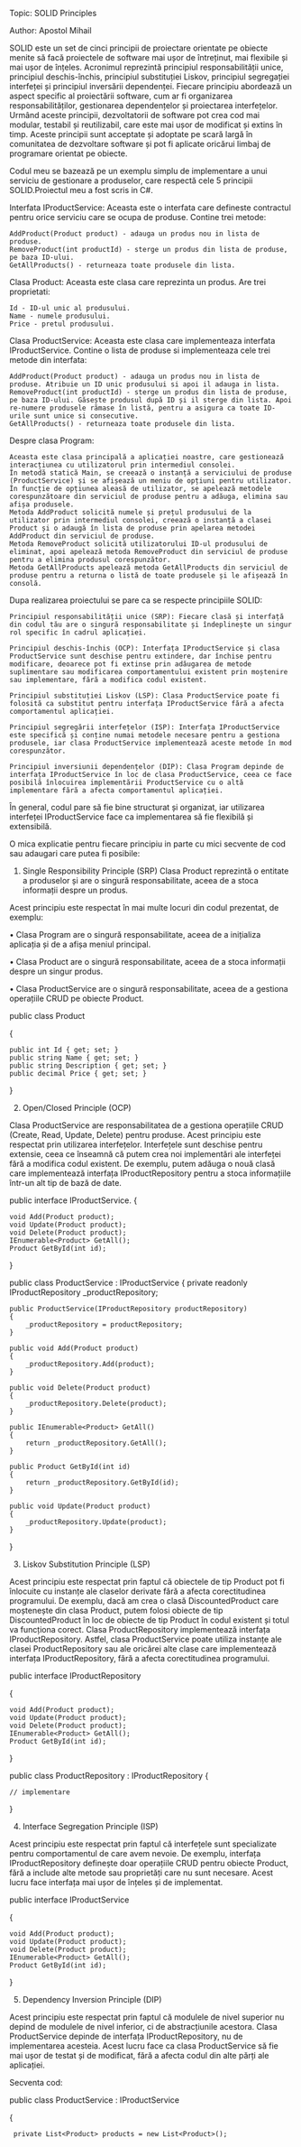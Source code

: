 ﻿Topic: SOLID Principles

Author: Apostol Mihail

SOLID este un set de cinci principii de proiectare orientate pe obiecte menite să facă proiectele de software mai ușor de întreținut, mai flexibile și mai ușor de înțeles. Acronimul reprezintă principiul responsabilității unice, principiul deschis-închis, principiul substituției Liskov, principiul segregației interfeței și principiul inversării dependenței. Fiecare principiu abordează un aspect specific al proiectării software, cum ar fi organizarea responsabilităților, gestionarea dependențelor și proiectarea interfețelor. Urmând aceste principii, dezvoltatorii de software pot crea cod mai modular, testabil și reutilizabil, care este mai ușor de modificat și extins în timp. Aceste principii sunt acceptate și adoptate pe scară largă în comunitatea de dezvoltare software și pot fi aplicate oricărui limbaj de programare orientat pe obiecte.

Codul meu se bazează pe un exemplu simplu de implementare a unui serviciu de gestionare a produselor, care respectă cele 5 principii SOLID.Proiectul meu a fost scris in C#.

Interfata IProductService:
Aceasta este o interfata care defineste contractul pentru orice serviciu care se ocupa de produse. Contine trei metode:

    AddProduct(Product product) - adauga un produs nou in lista de produse.
    RemoveProduct(int productId) - sterge un produs din lista de produse, pe baza ID-ului.
    GetAllProducts() - returneaza toate produsele din lista.
    
Clasa Product:
Aceasta este clasa care reprezinta un produs. Are trei proprietati:

    Id - ID-ul unic al produsului.
    Name - numele produsului.
    Price - pretul produsului.
    
Clasa ProductService:
Aceasta este clasa care implementeaza interfata IProductService. Contine o lista de produse si implementeaza cele trei metode din interfata:

    AddProduct(Product product) - adauga un produs nou in lista de produse. Atribuie un ID unic produsului si apoi il adauga in lista.
    RemoveProduct(int productId) - sterge un produs din lista de produse, pe baza ID-ului. Găsește produsul după ID și il sterge din lista. Apoi re-numere produsele rămase în listă, pentru a asigura ca toate ID-urile sunt unice si consecutive.
    GetAllProducts() - returneaza toate produsele din lista.

Despre clasa Program:

    Aceasta este clasa principală a aplicației noastre, care gestionează interacțiunea cu utilizatorul prin intermediul consolei.
    În metodă statică Main, se creează o instanță a serviciului de produse (ProductService) și se afișează un meniu de opțiuni pentru utilizator.
    În funcție de opțiunea aleasă de utilizator, se apelează metodele corespunzătoare din serviciul de produse pentru a adăuga, elimina sau afișa produsele.
    Metoda AddProduct solicită numele și prețul produsului de la utilizator prin intermediul consolei, creează o instanță a clasei Product și o adaugă în lista de produse prin apelarea metodei AddProduct din serviciul de produse.
    Metoda RemoveProduct solicită utilizatorului ID-ul produsului de eliminat, apoi apelează metoda RemoveProduct din serviciul de produse pentru a elimina produsul corespunzător.
    Metoda GetAllProducts apelează metoda GetAllProducts din serviciul de produse pentru a returna o listă de toate produsele și le afișează în consolă.

Dupa realizarea proiectului se pare ca se respecte principiile SOLID:

    Principiul responsabilității unice (SRP): Fiecare clasă și interfață din codul tău are o singură responsabilitate și îndeplinește un singur rol specific în cadrul aplicației.

    Principiul deschis-închis (OCP): Interfața IProductService și clasa ProductService sunt deschise pentru extindere, dar închise pentru modificare, deoarece pot fi extinse prin adăugarea de metode suplimentare sau modificarea comportamentului existent prin moștenire sau implementare, fără a modifica codul existent.

    Principiul substituției Liskov (LSP): Clasa ProductService poate fi folosită ca substitut pentru interfața IProductService fără a afecta comportamentul aplicației.

    Principiul segregării interfețelor (ISP): Interfața IProductService este specifică și conține numai metodele necesare pentru a gestiona produsele, iar clasa ProductService implementează aceste metode în mod corespunzător.

    Principiul inversiunii dependențelor (DIP): Clasa Program depinde de interfața IProductService în loc de clasa ProductService, ceea ce face posibilă înlocuirea implementării ProductService cu o altă implementare fără a afecta comportamentul aplicației.

În general, codul pare să fie bine structurat și organizat, iar utilizarea interfeței IProductService face ca implementarea să fie flexibilă și extensibilă.

O mica  explicatie pentru fiecare principiu in parte cu mici secvente de cod sau adaugari care putea fi posibile:
1.	Single Responsibility Principle (SRP)
Clasa Product reprezintă o entitate a produselor și are o singură responsabilitate, aceea de a stoca informații despre un produs.

Acest principiu este respectat în mai multe locuri din codul prezentat, de exemplu:

•	Clasa Program are o singură responsabilitate, aceea de a inițializa aplicația și de a afișa meniul principal.

•	Clasa Product are o singură responsabilitate, aceea de a stoca informații despre un singur produs.

•	Clasa ProductService are o singură responsabilitate, aceea de a gestiona operațiile CRUD pe obiecte Product.

public class Product

{

    public int Id { get; set; }
    public string Name { get; set; }
    public string Description { get; set; }
    public decimal Price { get; set; }
}



2.	Open/Closed Principle (OCP)

Clasa ProductService are responsabilitatea de a gestiona operațiile CRUD (Create, Read, Update, Delete) pentru produse. 
Acest principiu este respectat prin utilizarea interfețelor. Interfețele sunt deschise pentru extensie, ceea ce înseamnă că putem crea noi implementări ale interfeței fără a modifica codul existent. De exemplu, putem adăuga o nouă clasă care implementează interfața IProductRepository pentru a stoca informațiile într-un alt tip de bază de date.

public interface IProductService.
{

    void Add(Product product);
    void Update(Product product);
    void Delete(Product product);
    IEnumerable<Product> GetAll();
    Product GetById(int id);
}

public class ProductService : IProductService
{
    private readonly IProductRepository _productRepository;

    public ProductService(IProductRepository productRepository)
    {
        _productRepository = productRepository;
    }

    public void Add(Product product)
    {
        _productRepository.Add(product);
    }

    public void Delete(Product product)
    {
        _productRepository.Delete(product);
    }

    public IEnumerable<Product> GetAll()
    {
        return _productRepository.GetAll();
    }

    public Product GetById(int id)
    {
        return _productRepository.GetById(id);
    }

    public void Update(Product product)
    {
        _productRepository.Update(product);
    }
}

3.	Liskov Substitution Principle (LSP)

Acest principiu este respectat prin faptul că obiectele de tip Product pot fi înlocuite cu instanțe ale claselor derivate fără a afecta corectitudinea programului. De exemplu, dacă am crea o clasă DiscountedProduct care moștenește din clasa Product, putem folosi obiecte de tip DiscountedProduct în loc de obiecte de tip Product în codul existent și totul va funcționa corect.
Clasa ProductRepository implementează interfața IProductRepository. Astfel, clasa ProductService poate utiliza instanțe ale clasei ProductRepository sau ale oricărei alte clase care implementează interfața IProductRepository, fără a afecta corectitudinea programului.

public interface IProductRepository

{

    void Add(Product product);
    void Update(Product product);
    void Delete(Product product);
    IEnumerable<Product> GetAll();
    Product GetById(int id);
}

public class ProductRepository : IProductRepository
{

    // implementare
}

4.	Interface Segregation Principle (ISP)

Acest principiu este respectat prin faptul că interfețele sunt specializate pentru comportamentul de care avem nevoie. De exemplu, interfața IProductRepository definește doar operațiile CRUD pentru obiecte Product, fără a include alte metode sau proprietăți care nu sunt necesare. Acest lucru face interfața mai ușor de înțeles și de implementat.

public interface IProductService

{

    void Add(Product product);
    void Update(Product product);
    void Delete(Product product);
    IEnumerable<Product> GetAll();
    Product GetById(int id);
}

5.	Dependency Inversion Principle (DIP)

Acest principiu este respectat prin faptul că modulele de nivel superior nu depind de modulele de nivel inferior, ci de abstracțiunile acestora. 
Clasa ProductService depinde de interfața IProductRepository, nu de implementarea acesteia. Acest lucru face ca clasa ProductService să fie mai ușor de testat și de modificat, fără a afecta codul din alte părți ale aplicației.

Secventa cod:

public class ProductService : IProductService

{

     private List<Product> products = new List<Product>();

